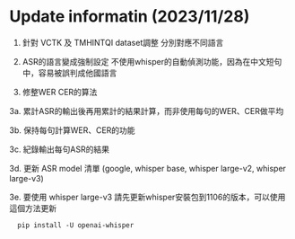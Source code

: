 # Update informatin (2023/11/28)

1.  針對 VCTK 及 TMHINTQI dataset調整 分別對應不同語言
   
2. ASR的語言變成強制設定 不使用whisper的自動偵測功能，因為在中文短句中，容易被誤判成他國語言
   
3. 修整WER CER的算法
   
  3a. 累計ASR的輸出後再用累計的結果計算，而非使用每句的WER、CER做平均
  
  3b. 保持每句計算WER、CER的功能
  
  3c. 紀錄輸出每句ASR的結果
  
  3d. 更新 ASR model 清單 (google, whisper base, whisper large-v2, whisper large-v3)
  
  3e. 要使用 whisper large-v3 請先更新whisper安裝包到1106的版本，可以使用這個方法更新
  
      pip install -U openai-whisper
